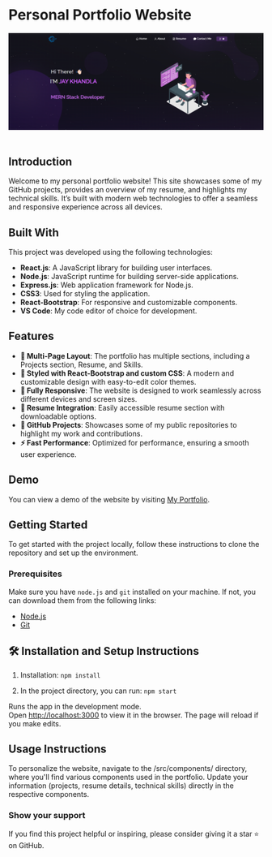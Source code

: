 # Personal Portfolio Website

<div align="center">
  <img alt="Demo" src="./Images/Laptop view.png" />
</div>

<br/>

## Introduction

Welcome to my personal portfolio website! This site showcases some of my GitHub projects, provides an overview of my resume, and highlights my technical skills. It’s built with modern web technologies to offer a seamless and responsive experience across all devices.

## Built With

This project was developed using the following technologies:

- **React.js**: A JavaScript library for building user interfaces.
- **Node.js**: JavaScript runtime for building server-side applications.
- **Express.js**: Web application framework for Node.js.
- **CSS3**: Used for styling the application.
- **React-Bootstrap**: For responsive and customizable components.
- **VS Code**: My code editor of choice for development.

## Features

- **📖 Multi-Page Layout**: The portfolio has multiple sections, including a Projects section, Resume, and Skills.
- **🎨 Styled with React-Bootstrap and custom CSS**: A modern and customizable design with easy-to-edit color themes.
- **📱 Fully Responsive**: The website is designed to work seamlessly across different devices and screen sizes.
- **📝 Resume Integration**: Easily accessible resume section with downloadable options.
- **🔗 GitHub Projects**: Showcases some of my public repositories to highlight my work and contributions.
- **⚡ Fast Performance**: Optimized for performance, ensuring a smooth user experience.

## Demo

You can view a demo of the website by visiting [My Portfolio](https://github.com/jaykhandla/Portfolio).

## Getting Started

To get started with the project locally, follow these instructions to clone the repository and set up the environment.

### Prerequisites

Make sure you have `node.js` and `git` installed on your machine. If not, you can download them from the following links:

- [Node.js](https://nodejs.org/)
- [Git](https://git-scm.com/)

## 🛠 Installation and Setup Instructions

1. Installation: `npm install`

2. In the project directory, you can run: `npm start`

Runs the app in the development mode.\
Open [http://localhost:3000](http://localhost:3000) to view it in the browser.
The page will reload if you make edits.

## Usage Instructions

To personalize the website, navigate to the /src/components/ directory, where you'll find various components used in the portfolio. Update your information (projects, resume details, technical skills) directly in the respective components.

### Show your support

If you find this project helpful or inspiring, please consider giving it a star ⭐ on GitHub.